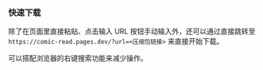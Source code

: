### 快速下载

除了在页面里直接粘贴、点击输入 URL 按钮手动输入外，还可以通过直接跳转至 `https://comic-read.pages.dev/?url=<压缩包链接>` 来直接开始下载。

可以搭配浏览器的右键搜索功能来减少操作。
